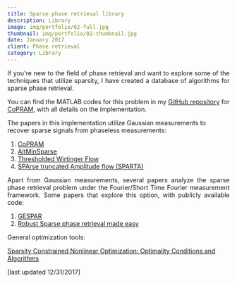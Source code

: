 ```yaml
---
title: Sparse phase retrieval library
description: Library
image: img/portfolio/02-full.jpg
thumbnail: img/portfolio/02-thumbnail.jpg
date: January 2017
client: Phase retrieval
category: Library
---
```

<p style='text-align: justify;'>
If you're new to the field of phase retrieval and want to explore some of the techniques that utilize sparsity, I have created a database of algorithms for sparse phase retrieval.

You can find the MATLAB codes for this problem in my <a target="_blank" href='https://github.com/GauriJagatap/model-copram'> GitHub repository</a> for <a target="_blank" href='https://gaurijagatap.github.io/phase-retrieval-of-structured-signals/'>CoPRAM</a>, with all details on the implementation.

The papers in this implementation utilize Gaussian measurements to recover sparse signals from phaseless measurements:
</p>

1. <a target="_blank" href='http://papers.nips.cc/paper/7077-fast-sample-efficient-algorithms-for-structured-phase-retrieval'>CoPRAM</a>
2. <a target="_blank" href='https://papers.nips.cc/paper/5041-phase-retrieval-using-alternating-minimization.pdf'>AltMinSparse</a>
3. <a target="_blank" href='https://arxiv.org/abs/1506.03382'>Thresholded Wirtinger Flow</a>
4. <a target="_blank" href='https://arxiv.org/abs/1611.07641'>SPArse truncated Amplitude flow (SPARTA)</a>

<p style='text-align: justify;'>
Apart from Gaussian measurements, several papers analyze the sparse phase retrieval problem under the Fourier/Short Time Fourier measurement framework. Some papers that explore this option, with publicly available code:
</p>

1. <a target="_blank" href='http://webee.technion.ac.il/people/YoninaEldar/software_det11.php'>GESPAR</a>
2. <a target="_blank" href='https://bitbucket.org/charms/sparsepr'>Robust Sparse phase retrieval made easy</a>

General optimization tools:

<a target="_blank" href='http://webee.technion.ac.il/people/YoninaEldar/software_det12.php'>Sparsity Constrained Nonlinear Optimization: Optimality Conditions and Algorithms</a>


[last updated 12/31/2017]

